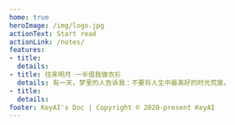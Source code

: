```yaml
---
home: true
heroImage: /img/logo.jpg
actionText: Start read
actionLink: /notes/
features:
- title: 
  details: 
- title: 往来明月 一半借我做衣衫
  details: 有一天，梦里的人告诉我：不要将人生中最美好的时光荒废。
- title:
  details:  
footer: KeyAI's Doc | Copyright © 2020-present KeyAI
---
```


